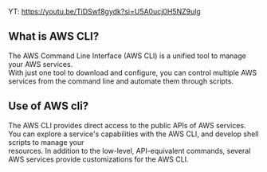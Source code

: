 YT: https://youtu.be/TiDSwf8gydk?si=U5A0ucj0H5NZ9ulg  

What is AWS CLI?   
-------------
The AWS Command Line Interface (AWS CLI) is a unified tool to manage your AWS services.   
With just one tool to download and configure, you can control multiple AWS services from the command line and automate them through scripts.  

Use of AWS cli?  
---------------
The AWS CLI provides direct access to the public APIs of AWS services. You can explore a service's capabilities with the AWS CLI, and develop shell scripts to manage your   
resources. In addition to the low-level, API-equivalent commands, several AWS services provide customizations for the AWS CLI.  
